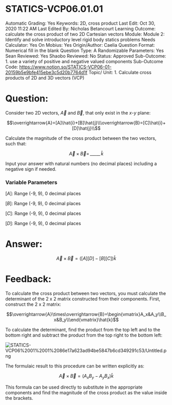# STATICS-VCP06.01.01

Automatic Grading: Yes
Keywords: 2D, cross product
Last Edit: Oct 30, 2020 11:22 AM
Last Edited By: Nicholas Betancourt
Learning Outcome: calculate the cross product of two 2D Cartesian vectors
Module: Module 2: Identify and solve introductory level rigid body statics problems
Needs Calculator: Yes
On Mobius: Yes
Origin/Author: Caelia
Question Format: Numerical fill in the blank
Question Type: A
Randomizable Parameters: Yes
Sean Reviewed: Yes
Shaobo Reviewed: No
Status: Approved
Sub-Outcome: 1. use a variety of positive and negative valued components
Sub-Outcome Code: https://www.notion.so/STATICS-VCP06-01-20159b5e9bfe415ebe3c5d20b7764d1f
Topic/ Unit: 1. Calculate cross products of 2D and 3D vectors (VCP)

# Question:

Consider two 2D vectors, $\overrightarrow{A}$ and $\overrightarrow{B}$, that only exist in the $x$-$y$ plane:

$$\overrightarrow{A}=[A]\hat{i}+[B]\hat{j}\\\overrightarrow{B}=[C]\hat{i}+[D]\hat{j}\\$$

Calculate the magnitude of the cross product between the two vectors, such that:

$$\overrightarrow{A}\times\overrightarrow{B}=\,\_\_\_\_\_\,\hat{k}$$

Input your answer with natural numbers (no decimal places) including a negative sign if needed. 

### Variable Parameters

$[A]:$ Range (-9, 9), 0 decimal places

$[B]:$ Range (-9, 9), 0 decimal places

$[C]:$ Range (-9, 9), 0 decimal places

$[D]:$ Range (-9, 9), 0 decimal places

# Answer:

$$\overrightarrow{A}\times\overrightarrow{B}=\left([A][D]-[B][C]\right)\hat{k}$$

# Feedback:

To calculate the cross product between two vectors, you must calculate the determinant of the 2 x 2 matrix constructed from their components. First, construct the 2 x 2 matrix:

$$\overrightarrow{A}\times\overrightarrow{B}=\begin{vmatrix}A_x&A_y\\B_x&B_y\\\end{vmatrix}\hat{k}$$

To calculate the determinant, find the product from the top left and to the bottom right and subtract the product from the top right to the bottom left:

![STATICS-VCP06%2001%2001%2086e17a623ad94be5847b6cd349291c53/Untitled.png](STATICS-VCP06%2001%2001%2086e17a623ad94be5847b6cd349291c53/Untitled.png)

The formulaic result to this procedure can be written explicitly as:

$$\overrightarrow{A}\times\overrightarrow{B}=\left(A_xB_y-A_yB_x\right)\hat{k}$$

This formula can be used directly to substitute in the appropriate components and find the magnitude of the cross product as the value inside the brackets.